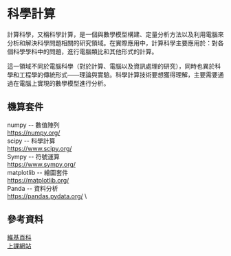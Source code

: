 # 科學計算

計算科學，又稱科學計算，是一個與數學模型構建、定量分析方法以及利用電腦來分析和解決科學問題相關的研究領域。在實際應用中，計算科學主要應用於：對各個科學學科中的問題，進行電腦類比和其他形式的計算。

這一領域不同於電腦科學（對於計算、電腦以及資訊處理的研究），同時也異於科學和工程學的傳統形式——理論與實驗。科學計算技術要想獲得理解，主要需要通過在電腦上實現的數學模型進行分析。

## 機算套件

numpy -- 數值陣列  \
https://numpy.org/  \
scipy -- 科學計算  \
https://www.scipy.org/  \
Sympy -- 符號運算  \
https://www.sympy.org/  \
matplotlib -- 繪圖套件  \
https://matplotlib.org/  \
Panda -- 資料分析  \
https://pandas.pydata.org/  \

## 參考資料
[維基百科](https://zh.wikipedia.org/wiki/%E5%BE%AE%E5%88%86%E6%96%B9%E7%A8%8B)  \
[上課網站](https://misavo.com/blog/%E9%99%B3%E9%8D%BE%E8%AA%A0/%E6%9B%B8%E7%B1%8D/%E7%A7%91%E5%AD%B8%E8%A8%88%E7%AE%97/A1-%E7%A7%91%E5%AD%B8%E8%A8%88%E7%AE%97%E5%A5%97%E4%BB%B6)
